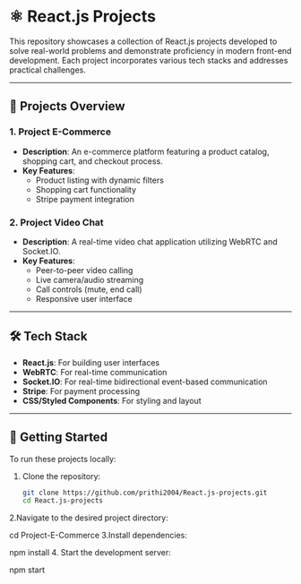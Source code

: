 # ⚛️ React.js Projects

This repository showcases a collection of React.js projects developed to solve real-world problems and demonstrate proficiency in modern front-end development. Each project incorporates various tech stacks and addresses practical challenges.

---

## 🧩 Projects Overview

### 1. **Project E-Commerce**
- **Description**: An e-commerce platform featuring a product catalog, shopping cart, and checkout process.
- **Key Features**:
  - Product listing with dynamic filters
  - Shopping cart functionality
  - Stripe payment integration

### 2. **Project Video Chat**
- **Description**: A real-time video chat application utilizing WebRTC and Socket.IO.
- **Key Features**:
  - Peer-to-peer video calling
  - Live camera/audio streaming
  - Call controls (mute, end call)
  - Responsive user interface

---

## 🛠️ Tech Stack

- **React.js**: For building user interfaces
- **WebRTC**: For real-time communication
- **Socket.IO**: For real-time bidirectional event-based communication
- **Stripe**: For payment processing
- **CSS/Styled Components**: For styling and layout

---

## 🚀 Getting Started

To run these projects locally:

1. Clone the repository:

   ```bash
   git clone https://github.com/prithi2004/React.js-projects.git
   cd React.js-projects
2.Navigate to the desired project directory:

cd Project-E-Commerce
3.Install dependencies:

npm install
4. Start the development server:

npm start

